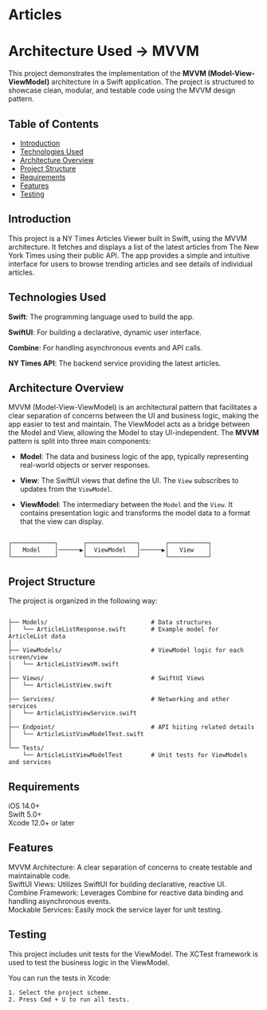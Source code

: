 # Articles

#  Architecture Used -> MVVM

This project demonstrates the implementation of the **MVVM (Model-View-ViewModel)** architecture in a Swift application. The project is structured to showcase clean, modular, and testable code using the MVVM design pattern.

## Table of Contents

- [Introduction](#introduction)
- [Technologies Used](#technologies-used)
- [Architecture Overview](#architecture-overview)
- [Project Structure](#project-structure)
- [Requirements](#requirements)
- [Features](#features)
- [Testing](#testing)

## Introduction

This project is a NY Times Articles Viewer built in Swift, using the MVVM architecture. It fetches and displays a list of the latest articles from The New York Times using their public API. The app provides a simple and intuitive interface for users to browse trending articles and see details of individual articles.

## Technologies Used
  **Swift**: The programming language used to build the app. 
  
  **SwiftUI**: For building a declarative, dynamic user interface.  
  
  **Combine**: For handling asynchronous events and API calls.  
  
  **NY Times API**: The backend service providing the latest articles.  
  

## Architecture Overview

MVVM (Model-View-ViewModel) is an architectural pattern that facilitates a clear separation of concerns between the UI and business logic, making the app easier to test and maintain. The ViewModel acts as a bridge between the Model and View, allowing the Model to stay UI-independent.
The **MVVM** pattern is split into three main components:

- **Model**: The data and business logic of the app, typically representing real-world objects or server responses.
  
- **View**: The SwiftUI views that define the UI. The `View` subscribes to updates from the `ViewModel`.

- **ViewModel**: The intermediary between the `Model` and the `View`. It contains presentation logic and transforms the model data to a format that the view can display.

```plaintext

┌────────────┐       ┌──────────────┐       ┌───────────┐
│   Model    │──────▶│  ViewModel   │──────▶│   View    │
└────────────┘       └──────────────┘       └───────────┘

```


## Project Structure
The project is organized in the following way:

```plaintext

├── Models/                             # Data structures
│   └── ArticleListResponse.swift       # Example model for ArticleList data
│
├── ViewModels/                         # ViewModel logic for each screen/view
│   └── ArticleListViewVM.swift
│
├── Views/                              # SwiftUI Views
│   └── ArticleListView.swift
│
├── Services/                           # Networking and other services
│   └── ArticleListViewService.swift
│
├── Endpoint/                           # API hiiting related details
│   └── ArticleListViewModelTest.swift
│
└── Tests/
    └── ArticleListViewModelTest        # Unit tests for ViewModels and services

```


## Requirements

iOS 14.0+  
Swift 5.0+  
Xcode 12.0+ or later

## Features

MVVM Architecture: A clear separation of concerns to create testable and maintainable code.  
SwiftUI Views: Utilizes SwiftUI for building declarative, reactive UI.  
Combine Framework: Leverages Combine for reactive data binding and handling asynchronous events.  
Mockable Services: Easily mock the service layer for unit testing.  


## Testing
This project includes unit tests for the ViewModel. The XCTest framework is used to test the business logic in the ViewModel.

You can run the tests in Xcode:

    1. Select the project scheme.
    2. Press Cmd + U to run all tests.
